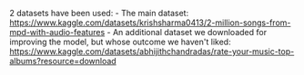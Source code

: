 2 datasets have been used:
    - The main dataset: https://www.kaggle.com/datasets/krishsharma0413/2-million-songs-from-mpd-with-audio-features
    - An additional dataset we downloaded for improving the model, but whose outcome we haven't liked: https://www.kaggle.com/datasets/abhijithchandradas/rate-your-music-top-albums?resource=download